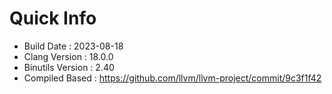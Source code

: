 # Quick Info
* Build Date : 2023-08-18
* Clang Version : 18.0.0
* Binutils Version : 2.40
* Compiled Based : https://github.com/llvm/llvm-project/commit/9c3f1f42
